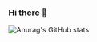 ### Hi there 👋

![Anurag's GitHub stats](https://github-readme-stats.vercel.app/api?username=takayuki_okazawa&show_icons=true&theme=radical)
